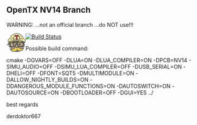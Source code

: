 ## OpenTX NV14 Branch 

WARNING: ...not an official branch ...do NOT use!!!

[<img align="left" width=50 src="TravisCI-Mascot-2.png" />](https://travis-ci.org/) [![Build Status](https://travis-ci.org/derdoktor667/Flysky-OpenTX-Test-Branch.svg?branch=matrix14)](https://travis-ci.org/derdoktor667/Flysky-OpenTX-Test-Branch)

Possible build command:

cmake -DGVARS=OFF -DLUA=ON -DLUA_COMPILER=ON -DPCB=NV14 - SIMU_AUDIO=OFF -DSIMU_LUA_COMPILER=OFF -DUSB_SERIAL=ON -DHELI=OFF -DFONT=SQT5 -DMULTIMODULE=ON -DALLOW_NIGHTLY_BUILDS=ON -DDANGEROUS_MODULE_FUNCTIONS=ON -DAUTOSWITCH=ON -DAUTOSOURCE=ON -DBOOTLOADER=OFF -DGUI=YES ../

best regards

derdoktor667
